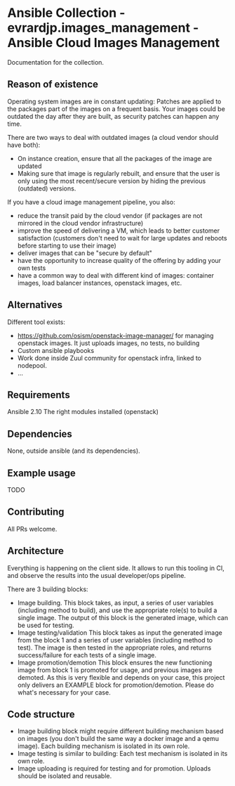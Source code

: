 # Ansible Collection - evrardjp.images_management - Ansible Cloud Images Management

Documentation for the collection.

## Reason of existence

Operating system images are in constant updating: Patches are applied to the packages part of the images on a frequent basis.
Your images could be outdated the day after they are built, as security patches can happen any time.

There are two ways to deal with outdated images (a cloud vendor should have both):
- On instance creation, ensure that all the packages of the image are updated
- Making sure that image is regularly rebuilt, and ensure that the user is only using the most recent/secure version by hiding the previous (outdated) versions.

If you have a cloud image management pipeline, you also:
- reduce the transit paid by the cloud vendor (if packages are not mirrored in the cloud vendor infrastructure)
- improve the speed of delivering a VM, which leads to better customer satisfaction (customers don't need to wait for large updates and reboots before starting to use their image)
- deliver images that can be "secure by default"
- have the opportunity to increase quality of the offering by adding your own tests
- have a common way to deal with different kind of images: container images, load balancer instances, openstack images, etc.

## Alternatives

Different tool exists:
-  https://github.com/osism/openstack-image-manager/ for managing openstack images. It just uploads images, no tests, no building
- Custom ansible playbooks
- Work done inside Zuul community for openstack infra, linked to nodepool.
- ...

## Requirements

Ansible 2.10
The right modules installed (openstack)

## Dependencies

None, outside ansible (and its dependencies).

## Example usage

TODO

## Contributing

All PRs welcome.

## Architecture

Everything is happening on the client side. It allows to run this tooling in CI, and observe the results into the usual developer/ops pipeline.

There are 3 building blocks:
- Image building.
  This block takes, as input, a series of user variables (including method to build), and use the appropriate role(s) to build a single image. 
  The output of this block is the generated image, which can be used for testing.
- Image testing/validation
  This block takes as input the generated image from the block 1 and a series of user variables (including method to test).
  The image is then tested in the appropriate roles, and returns success/failure for each tests of a single image.
- Image promotion/demotion
  This block ensures the new functioning image from block 1 is promoted for usage, and previous images are demoted.
  As this is very flexible and depends on your case, this project only delivers an EXAMPLE block for promotion/demotion. Please do what's necessary for your case.

## Code structure

- Image building block might require different building mechanism based on images (you don't build the same way a docker image and a qemu image).
  Each building mechanism is isolated in its own role.
- Image testing is similar to building: Each test mechanism is isolated in its own role.
- Image uploading is required for testing and for promotion. Uploads should be isolated and reusable.
